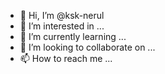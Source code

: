 - 👋 Hi, I’m @ksk-nerul
- 👀 I’m interested in ...
- 🌱 I’m currently learning ...
- 💞️ I’m looking to collaborate on ...
- 📫 How to reach me ...

<!---
ksk-nerul/ksk-nerul is a ✨ special ✨ repository because its `README.md` (this file) appears on your GitHub profile.
You can click the Preview link to take a look at your changes.
I have no understanding about programming. Trying to figure out how GitHub works . 
I have plans to learn JavaScript , HTML, CSS and MySQL 


--->
